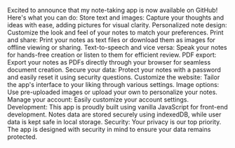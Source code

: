Excited to announce that my note-taking app is now available on GitHub! Here's what you can do:
Store text and images: Capture your thoughts and ideas with ease, adding pictures for visual clarity.
Personalized note design: Customize the look and feel of your notes to match your preferences.
Print and share: Print your notes as text files or download them as images for offline viewing or sharing.
Text-to-speech and vice versa: Speak your notes for hands-free creation or listen to them for efficient review.
PDF export: Export your notes as PDFs directly through your browser for seamless document creation.
Secure your data: Protect your notes with a password and easily reset it using security questions.
Customize the website: Tailor the app's interface to your liking through various settings.
Image options: Use pre-uploaded images or upload your own to personalize your notes.
Manage your account: Easily customize your account settings.
Development: This app is proudly built using vanilla JavaScript for front-end development. Notes data are stored securely using indexedDB, while user data is kept safe in local storage.
Security: Your privacy is our top priority. The app is designed with security in mind to ensure your data remains protected.
